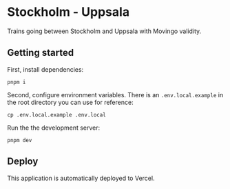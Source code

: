 # Stockholm - Uppsala

Trains going between Stockholm and Uppsala with Movingo validity.

## Getting started

First, install dependencies:

```
pnpm i
```

Second, configure environment variables. There is an `.env.local.example` in the root directory you can use for reference:

```
cp .env.local.example .env.local
```

Run the the development server:

```
pnpm dev
```

## Deploy

This application is automatically deployed to Vercel.
